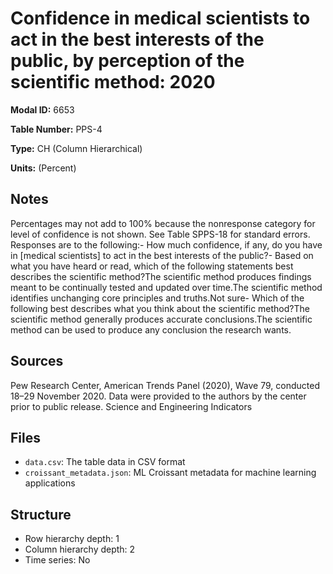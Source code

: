 # Confidence in medical scientists to act in the best interests of the public, by perception of the scientific method: 2020

**Modal ID:** 6653

**Table Number:** PPS-4

**Type:** CH (Column Hierarchical)

**Units:** (Percent)

## Notes

Percentages may not add to 100% because the nonresponse category for level of confidence is not shown. See Table SPPS-18 for standard errors. Responses are to the following:- How much confidence, if any, do you have in [medical scientists] to act in the best interests of the public?- Based on what you have heard or read, which of the following statements best describes the scientific method?The scientific method produces findings meant to be continually tested and updated over time.The scientific method identifies unchanging core principles and truths.Not sure- Which of the following best describes what you think about the scientific method?The scientific method generally produces accurate conclusions.The scientific method can be used to produce any conclusion the research wants.

## Sources

Pew Research Center, American Trends Panel (2020), Wave 79, conducted 18–29 November 2020. Data were provided to the authors by the center prior to public release. Science and Engineering Indicators

## Files

- `data.csv`: The table data in CSV format
- `croissant_metadata.json`: ML Croissant metadata for machine learning applications

## Structure

- Row hierarchy depth: 1
- Column hierarchy depth: 2
- Time series: No
